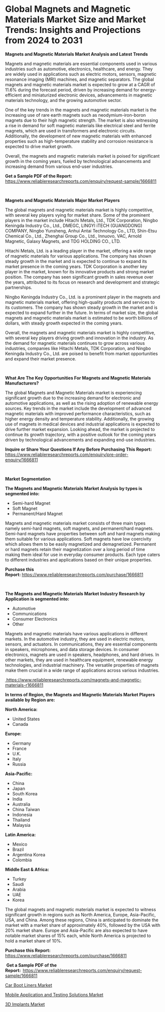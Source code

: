 <p><h1>Global Magnets and Magnetic Materials Market Size and Market Trends: Insights and Projections from 2024 to 2031</h1></p><p><strong>Magnets and Magnetic Materials Market Analysis and Latest Trends</strong></p>
<p><p>Magnets and magnetic materials are essential components used in various industries such as automotive, electronics, healthcare, and energy. They are widely used in applications such as electric motors, sensors, magnetic resonance imaging (MRI) machines, and magnetic separators. The global magnets and magnetic materials market is expected to grow at a CAGR of 11.6% during the forecast period, driven by increasing demand for energy-efficient and miniaturized electronic devices, advancements in magnetic materials technology, and the growing automotive sector.</p><p>One of the key trends in the magnets and magnetic materials market is the increasing use of rare earth magnets such as neodymium-iron-boron magnets due to their high magnetic strength. The market is also witnessing a rise in demand for soft magnetic materials like electrical steel and ferrite magnets, which are used in transformers and electronic circuits. Additionally, the development of new magnetic materials with enhanced properties such as high-temperature stability and corrosion resistance is expected to drive market growth.</p><p>Overall, the magnets and magnetic materials market is poised for significant growth in the coming years, fueled by technological advancements and increasing demand from various end-user industries.</p></p>
<p><strong>Get a Sample PDF of the Report:&nbsp;</strong> <a href="https://www.reliableresearchreports.com/enquiry/request-sample/1666811">https://www.reliableresearchreports.com/enquiry/request-sample/1666811</a></p>
<p>&nbsp;</p>
<p><strong>Magnets and Magnetic Materials Major Market Players</strong></p>
<p><p>The global magnets and magnetic materials market is highly competitive, with several key players vying for market share. Some of the prominent players in the market include Hitachi Metals, Ltd., TDK Corporation, Ningbo Keningda Industry Co., Ltd., DMEGC, LINGYI iTECH (GUANGDONG) COMPANY, Ningbo Yunsheng, Anhui Antai Technology Co., LTD, Shin-Etsu Chemical Co., Ltd., Zhenghai Group Co., Ltd., Innuovo, VAC, Arnold Magnetic, Galaxy Magnets, and TDG HOLDING CO., LTD.</p><p>Hitachi Metals, Ltd. is a leading player in the market, offering a wide range of magnetic materials for various applications. The company has shown steady growth in the market and is expected to continue to expand its market presence in the coming years. TDK Corporation is another key player in the market, known for its innovative products and strong market position. The company has seen significant growth in sales revenue over the years, attributed to its focus on research and development and strategic partnerships.</p><p>Ningbo Keningda Industry Co., Ltd. is a prominent player in the magnets and magnetic materials market, offering high-quality products and services to its customers. The company has shown steady growth in the market and is expected to expand further in the future. In terms of market size, the global magnets and magnetic materials market is estimated to be worth billions of dollars, with steady growth expected in the coming years.</p><p>Overall, the magnets and magnetic materials market is highly competitive, with several key players driving growth and innovation in the industry. As the demand for magnetic materials continues to grow across various industries, companies like Hitachi Metals, TDK Corporation, and Ningbo Keningda Industry Co., Ltd. are poised to benefit from market opportunities and expand their market presence.</p></p>
<p>&nbsp;</p>
<p><strong>What Are The Key Opportunities For Magnets and Magnetic Materials Manufacturers?</strong></p>
<p><p>The global Magnets and Magnetic Materials market is experiencing significant growth due to the increasing demand for electronic and automotive applications, as well as the rising adoption of renewable energy sources. Key trends in the market include the development of advanced magnetic materials with improved performance characteristics, such as higher energy density and temperature stability. Additionally, the growing use of magnets in medical devices and industrial applications is expected to drive further market expansion. Looking ahead, the market is projected to continue its growth trajectory, with a positive outlook for the coming years driven by technological advancements and expanding end-use industries.</p></p>
<p><strong>Inquire or Share Your Questions If Any Before Purchasing This Report:</strong> <a href="https://www.reliableresearchreports.com/enquiry/pre-order-enquiry/1666811">https://www.reliableresearchreports.com/enquiry/pre-order-enquiry/1666811</a></p>
<p>&nbsp;</p>
<p><strong>Market Segmentation</strong></p>
<p><strong>The Magnets and Magnetic Materials Market Analysis by types is segmented into:</strong></p>
<p><ul><li>Semi-hard Magnet</li><li>Soft Magnet</li><li>Permanent/Hard Magnet</li></ul></p>
<p><p>Magnets and magnetic materials market consists of three main types namely semi-hard magnets, soft magnets, and permanent/hard magnets. Semi-hard magnets have properties between soft and hard magnets making them suitable for various applications. Soft magnets have low coercivity which allows them to be easily magnetized and demagnetized. Permanent or hard magnets retain their magnetization over a long period of time making them ideal for use in everyday consumer products. Each type caters to different industries and applications based on their unique properties.</p></p>
<p><strong>Purchase this Report:&nbsp;</strong><a href="https://www.reliableresearchreports.com/purchase/1666811">https://www.reliableresearchreports.com/purchase/1666811</a></p>
<p>&nbsp;</p>
<p><strong>The Magnets and Magnetic Materials Market Industry Research by Application is segmented into:</strong></p>
<p><ul><li>Automotive</li><li>Communications</li><li>Consumer Electronics</li><li>Other</li></ul></p>
<p><p>Magnets and magnetic materials have various applications in different markets. In the automotive industry, they are used in electric motors, sensors, and actuators. In communications, they are essential components in speakers, microphones, and data storage devices. In consumer electronics, magnets are used in speakers, headphones, and hard drives. In other markets, they are used in healthcare equipment, renewable energy technologies, and industrial machinery. The versatile properties of magnets make them crucial in a wide range of applications across various industries.</p></p>
<p><a href="https://www.reliableresearchreports.com/magnets-and-magnetic-materials-r1666811">&nbsp;https://www.reliableresearchreports.com/magnets-and-magnetic-materials-r1666811</a></p>
<p><strong>In terms of Region, the Magnets and Magnetic Materials Market Players available by Region are:</strong></p>
<p>
    <p> <strong> North America: </strong>
        <ul>
            <li>United States</li>
            <li>Canada</li>
        </ul>
        </p> 
    <p> <strong> Europe: </strong>
        <ul>
            <li>Germany</li>
            <li>France</li>
            <li>U.K.</li>
            <li>Italy</li>
            <li>Russia</li>
        </ul>
        </p> 
    <p> <strong> Asia-Pacific: </strong>
        <ul>
            <li>China</li>
            <li>Japan</li>
            <li>South Korea</li>
            <li>India</li>
            <li>Australia</li>
            <li>China Taiwan</li>
            <li>Indonesia</li>
            <li>Thailand</li>
            <li>Malaysia</li>
        </ul>
        </p> 
    <p> <strong> Latin America: </strong>
        <ul>
            <li>Mexico</li>
            <li>Brazil</li>
            <li>Argentina Korea</li>
            <li>Colombia</li>
        </ul>
        </p> 
    <p> <strong> Middle East & Africa: </strong>
        <ul>
            <li>Turkey</li>
            <li>Saudi</li>
            <li>Arabia</li>
            <li>UAE</li>
            <li>Korea</li>
        </ul>
    </p>
    </p>
<p><p>The global magnets and magnetic materials market is expected to witness significant growth in regions such as North America, Europe, Asia-Pacific, USA, and China. Among these regions, China is anticipated to dominate the market with a market share of approximately 40%, followed by the USA with 20% market share. Europe and Asia-Pacific are also expected to have notable market shares of 15% each, while North America is projected to hold a market share of 10%.</p></p>
<p><strong>Purchase this Report: </strong><a href="https://www.reliableresearchreports.com/purchase/1666811">https://www.reliableresearchreports.com/purchase/1666811</a></p>
<p>&nbsp;<strong>Get a Sample PDF of the Report:&nbsp;&nbsp;</strong><a href="https://www.reliableresearchreports.com/enquiry/request-sample/1666811">https://www.reliableresearchreports.com/enquiry/request-sample/1666811</a></p>
<p><strong></strong></p>
<p><p><a href="https://www.linkedin.com/pulse/car-boot-liners-market-analysis-its-cagr-segmentation-oje1e">Car Boot Liners Market</a></p><p><a href="https://www.linkedin.com/pulse/mobile-application-testing-solutions-market-analysis-gbrre">Mobile Application and Testing Solutions Market</a></p><p><a href="https://www.linkedin.com/pulse/3d-implants-market-furnishes-information-share-trends-growth-njxje">3D Implants Market</a></p></p>